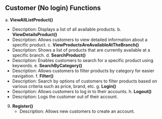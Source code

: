 ## Customer (No login) Functions

a. **ViewAllListProduct()**
   - Description: Displays a list of all available products.
b. **ViewDetailsProduct()**
   - Description: Allows customers to view detailed information about a specific product.
c. **ViewProductsAreAvailableAtTheBranch()**
   - Description: Shows a list of products that are currently available at a specific branch.
d. **SearchProduct()**
   - Description: Enables customers to search for a specific product using keywords.
e. **SearchByCategory()**
   - Description: Allows customers to filter products by category for easier navigation.
f. **Filter()**
   - Description: Search by options of customers to filter products based on various criteria such as price, brand, etc.
g. **Login()**
   - Description: Allows customers to log in to their accounts.
h. **Logout()**
   - Description: Logs the customer out of their account.
9. **Register()**
   - Description: Allows new customers to create an account.
